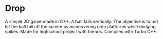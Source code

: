 # Drop
A simple 2D game made in C++.
A ball falls vertically. The objective is to not let the ball fall off the screen by maneuvering onto platforms while dodging spikes.
Made for highschool project with friends.
Compiled with Turbo C++.
